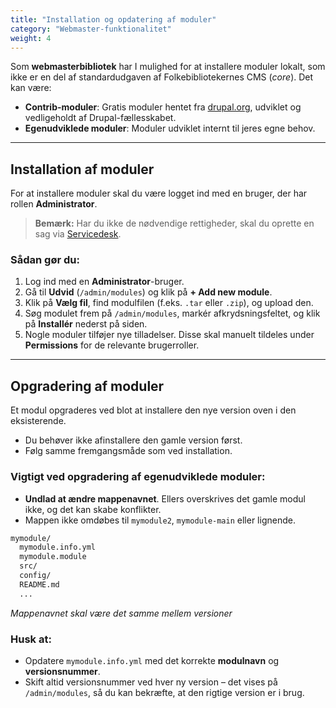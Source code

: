 ```yaml
---
title: "Installation og opdatering af moduler"
category: "Webmaster-funktionalitet"
weight: 4
---
```


Som **webmasterbibliotek** har I mulighed for at installere moduler lokalt, som ikke er en del af standardudgaven af Folkebibliotekernes CMS (*core*). Det kan være:

- **Contrib-moduler**: Gratis moduler hentet fra [drupal.org](https://drupal.org), udviklet og vedligeholdt af Drupal-fællesskabet.
- **Egenudviklede moduler**: Moduler udviklet internt til jeres egne behov.

---

## Installation af moduler

For at installere moduler skal du være logget ind med en bruger, der har rollen **Administrator**.

> **Bemærk:** Har du ikke de nødvendige rettigheder, skal du oprette en sag via [Servicedesk](https://detdigitalefolkebibliotek.atlassian.net/servicedesk/customer/portals).

### Sådan gør du:

1. Log ind med en **Administrator**-bruger.
2. Gå til **Udvid** (`/admin/modules`) og klik på **+ Add new module**.
3. Klik på **Vælg fil**, find modulfilen (f.eks. `.tar` eller `.zip`), og upload den.
4. Søg modulet frem på `/admin/modules`, markér afkrydsningsfeltet, og klik på **Installér** nederst på siden.
5. Nogle moduler tilføjer nye tilladelser. Disse skal manuelt tildeles under **Permissions** for de relevante brugerroller.

---

## Opgradering af moduler

Et modul opgraderes ved blot at installere den nye version oven i den eksisterende.

- Du behøver ikke afinstallere den gamle version først.
- Følg samme fremgangsmåde som ved installation.

### Vigtigt ved opgradering af egenudviklede moduler:

- **Undlad at ændre mappenavnet**. Ellers overskrives det gamle modul ikke, og det kan skabe konflikter. 
- Mappen ikke omdøbes til `mymodule2`, `mymodule-main` eller lignende.


```bash
mymodule/
  mymodule.info.yml
  mymodule.module
  src/
  config/
  README.md
  ...
```
*Mappenavnet skal være det samme mellem versioner*

### Husk at:

- Opdatere `mymodule.info.yml` med det korrekte **modulnavn** og **versionsnummer**.
- Skift altid versionsnummer ved hver ny version – det vises på `/admin/modules`, så du kan bekræfte, at den rigtige version er i brug.
